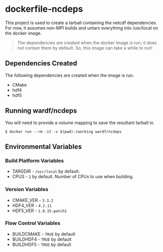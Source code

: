 # dockerfile-ncdeps

This project is used to create a tarball containing the netcdf dependencies.  For now, it assumes non-MPI builds and untars everything into /usr/local on the docker image.

> The dependencies are created when the docker image is run; it does not contain them by default.  So, this image can take a while to run!

## Dependencies Created

The following dependencies are created when the image is run.

* CMake
* hdf4
* hdf5

## Running wardf/ncdeps

You will need to provide a volume mapping to save the resultant tarball in.

    $ docker run --rm -it -v $(pwd):/working wardf/ncdeps

## Environmental Variables

### Build Platform Variables

* TARGDIR - `/usr/local` by default.
* CPUS - `2` by default. Number of CPUs to use when building.

### Version Variables

* CMAKE_VER - `3.3.2`
* HDF4_VER - `4.2.11`
* HDF5_VER - `1.8.15-patch1`

### Flow Control Variables

* BUILDCMAKE - `TRUE` by default
* BUILDHDF4 - `TRUE` by default
* BUILDHDF5 - `TRUE` by default

